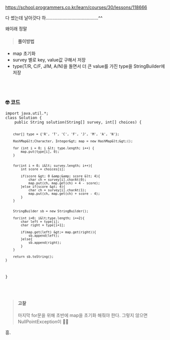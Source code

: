 <p><a href="https://school.programmers.co.kr/learn/courses/30/lessons/118666">https://school.programmers.co.kr/learn/courses/30/lessons/118666</a></p>
<p>다 썼는데 날아갓다
하.........................................^^</p>
<p>왜이래 정말
<br /></p>
<blockquote>
<h4 id="풀이방법">풀이방법</h4>
</blockquote>
<ul>
<li>map 초기화</li>
<li>survey 별로 key, value값 구해서 저장</li>
<li>type(T/R, C/F, J/M, A/N)을 돌면서 더 큰 value를 가진 type을 StringBuilder에 저장</li>
</ul>
<br />
<br />

<h3 id="🤓-코드">🤓 코드</h3>
<pre><code class="language-java">import java.util.*;
class Solution {
    public String solution(String[] survey, int[] choices) {

        char[] type = {'R', 'T', 'C', 'F', 'J', 'M', 'A', 'N'};

        HashMap&lt;Character, Integer&gt; map = new HashMap&lt;&gt;();

        for (int i = 0; i &lt; type.length; i++) {
            map.put(type[i], 0);
        }


        for(int i = 0; i&lt; survey.length; i++){
            int score = choices[i];

            if(score &gt; 0 &amp;&amp; score &lt; 4){
                char ch = survey[i].charAt(0);
                map.put(ch, map.get(ch) + 4 - score);
            }else if(score &gt; 4){
                char ch = survey[i].charAt(1);
                map.put(ch, map.get(ch) + score - 4);            
            }
        }


        StringBuilder sb = new StringBuilder();

        for(int i=0; i&lt;type.length; i+=2){
            char left = type[i];
            char right = type[i+1];

            if(map.get(left) &gt;= map.get(right)){
                sb.append(left);
            }else{
                sb.append(right);
            }
        }

        return sb.toString();
    }
}</code></pre>
<br />

<blockquote>
<h4 id="고찰">고찰</h4>
<p>마지막 for문을 위해 초반에 map을 초기화 해줘야 한다.
그렇지 않으면 NullPointException이 🤷‍♀️</p>
</blockquote>
<p>흥.</p>
